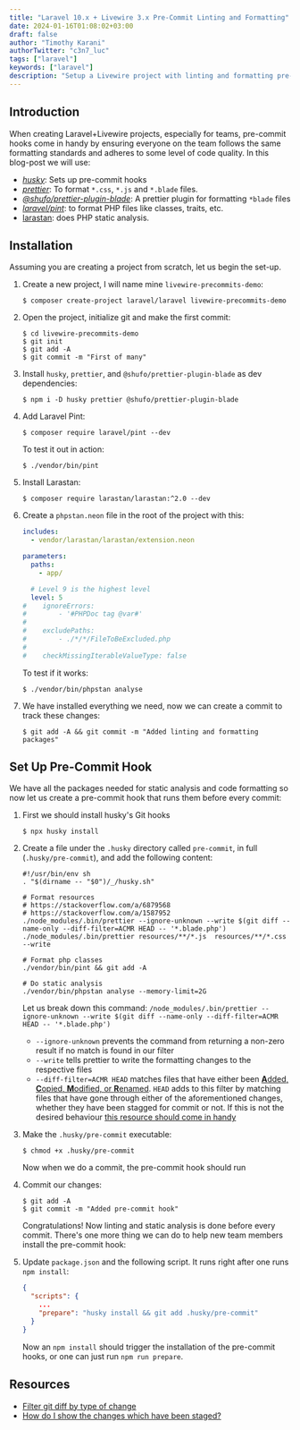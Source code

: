 ```yaml
---
title: "Laravel 10.x + Livewire 3.x Pre-Commit Linting and Formatting"
date: 2024-01-16T01:08:02+03:00
draft: false
author: "Timothy Karani"
authorTwitter: "c3n7_luc"
tags: ["laravel"]
keywords: ["laravel"]
description: "Setup a Livewire project with linting and formatting pre-commit hooks"
---
```


## Introduction

When creating Laravel+Livewire projects, especially for teams, pre-commit hooks come in handy by ensuring everyone on the team follows the same formatting standards and adheres to some level of code quality. In this blog-post we will use:

- [_husky_](https://github.com/typicode/husky): Sets up pre-commit hooks
- [_prettier_](https://github.com/prettier/prettier): To format `*.css`, `*.js` and `*.blade` files.
- [_@shufo/prettier-plugin-blade_](https://github.com/shufo/prettier-plugin-blade): A prettier plugin for formatting `*blade` files
- [_laravel/pint_](https://github.com/laravel/pint): to format PHP files like classes, traits, etc.
- [larastan](https://github.com/larastan/larastan): does PHP static analysis.

## Installation

Assuming you are creating a project from scratch, let us begin the set-up.

1. Create a new project, I will name mine `livewire-precommits-demo`:
   ```shell
   $ composer create-project laravel/laravel livewire-precommits-demo
   ```
2. Open the project, initialize git and make the first commit:
   ```shell
   $ cd livewire-precommits-demo
   $ git init
   $ git add -A
   $ git commit -m "First of many"
   ```
3. Install `husky`, `prettier`, and `@shufo/prettier-plugin-blade` as dev dependencies:
   ```shell
   $ npm i -D husky prettier @shufo/prettier-plugin-blade
   ```
4. Add Laravel Pint:
   ```shell
   $ composer require laravel/pint --dev
   ```
   To test it out in action:
   ```shell
   $ ./vendor/bin/pint
   ```
5. Install Larastan:
   ```shell
   $ composer require larastan/larastan:^2.0 --dev
   ```
6. Create a `phpstan.neon` file in the root of the project with this:

   ```yaml
   includes:
     - vendor/larastan/larastan/extension.neon

   parameters:
     paths:
       - app/

     # Level 9 is the highest level
     level: 5
   #    ignoreErrors:
   #        - '#PHPDoc tag @var#'
   #
   #    excludePaths:
   #        - ./*/*/FileToBeExcluded.php
   #
   #    checkMissingIterableValueType: false
   ```

   To test if it works:

   ```shell
   $ ./vendor/bin/phpstan analyse
   ```

7. We have installed everything we need, now we can create a commit to track these changes:
   ```shell
   $ git add -A && git commit -m "Added linting and formatting packages"
   ```

## Set Up Pre-Commit Hook

We have all the packages needed for static analysis and code formatting so now let us create a pre-commit hook that runs them before every commit:

1. First we should install husky's Git hooks
   ```shell
   $ npx husky install
   ```
2. Create a file under the `.husky` directory called `pre-commit`, in full (`.husky/pre-commit`), and add the following content:

   ```shell
   #!/usr/bin/env sh
   . "$(dirname -- "$0")/_/husky.sh"

   # Format resources
   # https://stackoverflow.com/a/6879568
   # https://stackoverflow.com/a/1587952
   ./node_modules/.bin/prettier --ignore-unknown --write $(git diff --name-only --diff-filter=ACMR HEAD -- '*.blade.php')
   ./node_modules/.bin/prettier resources/**/*.js  resources/**/*.css --write

   # Format php classes
   ./vendor/bin/pint && git add -A

   # Do static analysis
   ./vendor/bin/phpstan analyse --memory-limit=2G
   ```

   Let us break down this command: `/node_modules/.bin/prettier --ignore-unknown --write $(git diff --name-only --diff-filter=ACMR HEAD -- '*.blade.php')`

   - `--ignore-unknown` prevents the command from returning a non-zero result if no match is found in our filter
   - `--write` tells prettier to write the formatting changes to the respective files
   - `--diff-filter=ACMR HEAD` matches files that have either been [**A**dded, **C**opied, **M**odified, or **R**enamed](https://stackoverflow.com/a/6879568). `HEAD` adds to this filter by matching files that have gone through either of the aforementioned changes, whether they have been stagged for commit or not. If this is not the desired behaviour [this resource should come in handy](https://stackoverflow.com/a/1587952)

3. Make the `.husky/pre-commit` executable:
   ```shell
   $ chmod +x .husky/pre-commit
   ```
   Now when we do a commit, the pre-commit hook should run
4. Commit our changes:
   ```shell
   $ git add -A
   $ git commit -m "Added pre-commit hook"
   ```
   Congratulations! Now linting and static analysis is done before every commit. There's one more thing we can do to help new team members install the pre-commit hook:
5. Update `package.json` and the following script. It runs right after one runs `npm install`:
   ```json
   {
     "scripts": {
       ...
       "prepare": "husky install && git add .husky/pre-commit"
     }
   }
   ```
   Now an `npm install` should trigger the installation of the pre-commit hooks, or one can just run `npm run prepare`.

## Resources

- [Filter git diff by type of change](https://stackoverflow.com/a/6879568)
- [How do I show the changes which have been staged?](https://stackoverflow.com/a/1587952)
